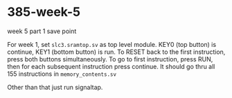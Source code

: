 # 385-week-5
week 5 part 1 save point


For week 1, set `slc3.sramtop.sv` as top level module. KEY0 (top button) is continue, KEY1 (bottom button) is run. To RESET back to the first instruction, press both buttons simultaneously.
To go to first instruction, press RUN, then for each subsequent instruction press continue. It should go thru all 155 instructions in `memory_contents.sv`

Other than that just run signaltap. 
